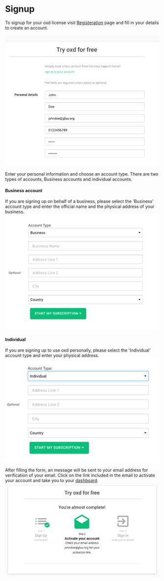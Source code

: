 # Signup
To signup for your oxd license visit [Registeration](https://oxd.gluu.org/register) page and fill in your details to 
create an account.

![oxd signup](../../../img/license/signup/signup.png)

Enter your personal information and choose an account type. 
There are two types of accounts, Business accounts and individual accounts.

#### Business account
If you are signing up on behalf of a business, please select the 'Business' account type 
and enter the official name and the physical address of your business.
![oxd business](../../../img/license/signup/business.png)

#### Individual
If you are signing up to use oxd personally, please select the 'Individual' 
account type and enter your physical address.
![oxd business](../../../img/license/signup/individual.png)

After filling the form, an message will be sent to your email address for 
verification of your email. Click on the link included in the email to activate 
your account and take you to your [dashboard](../../dashboard/index.md).
![oxd business](../../../img/license/signup/activate.png)
